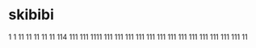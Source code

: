 # skibibi
1
1
11
11
11
11
11
114
111
111
1111
111
111
111
111
111
111
111
111
111
111
111
111
111
11
